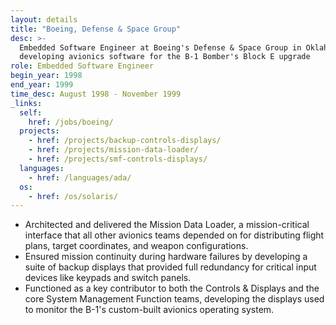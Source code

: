 ```yaml
---
layout: details
title: "Boeing, Defense & Space Group"
desc: >-
  Embedded Software Engineer at Boeing's Defense & Space Group in Oklahoma City,
  developing avionics software for the B-1 Bomber's Block E upgrade
role: Embedded Software Engineer
begin_year: 1998
end_year: 1999
time_desc: August 1998 - November 1999
_links:
  self:
    href: /jobs/boeing/
  projects:
    - href: /projects/backup-controls-displays/
    - href: /projects/mission-data-loader/
    - href: /projects/smf-controls-displays/
  languages:
    - href: /languages/ada/
  os:
    - href: /os/solaris/
---
```


- Architected and delivered the Mission Data Loader, a mission-critical interface that all other avionics teams depended on for distributing flight plans, target coordinates, and weapon configurations.
- Ensured mission continuity during hardware failures by developing a suite of backup displays that provided full redundancy for critical input devices like keypads and switch panels.
- Functioned as a key contributor to both the Controls & Displays and the core System Management Function teams, developing the displays used to monitor the B-1's custom-built avionics operating system.
